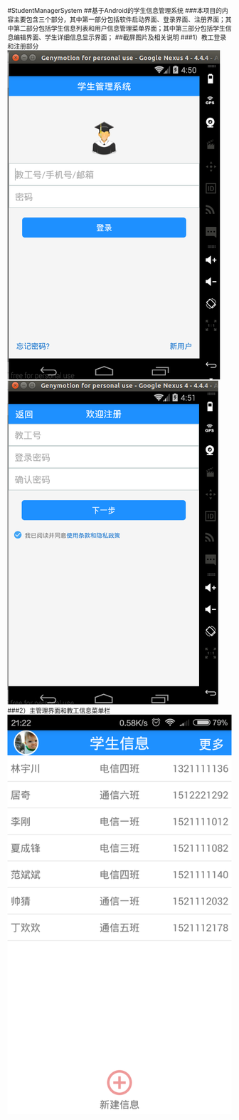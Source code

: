 #StudentManagerSystem
##基于Android的学生信息管理系统
###本项目的内容主要包含三个部分，其中第一部分包括软件启动界面、登录界面、注册界面；其中第二部分包括学生信息列表和用户信息管理菜单界面；其中第三部分包括学生信息编辑界面、学生详细信息显示界面；
##截屏图片及相关说明
###1）教工登录和注册部分
![登录界面](https://github.com/achuan301/StudentManagerSystem/blob/master/raw/master/screenshots/login.png) ![注册界面](https://github.com/achuan301/StudentManagerSystem/blob/master/raw/master/screenshots/register.png)
###2）主管理界面和教工信息菜单栏
![信息管理界面](https://github.com/achuan301/StudentManagerSystem/blob/master/raw/master/screenshots/manager-message.png)
![]()
![]()
![]()







 
